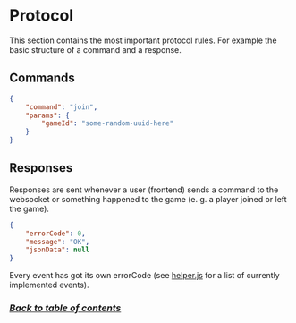 # Protocol

This section contains the most important protocol rules. For example the basic structure of a command and a response.

## Commands
```json
{
    "command": "join",
    "params": {
        "gameId": "some-random-uuid-here"
    }
}
```

## Responses
Responses are sent whenever a user (frontend) sends a command to the websocket or something happened to the game (e. g. a player joined or left the game).
```json
{
    "errorCode": 0,
    "message": "OK",
    "jsonData": null
}
```

Every event has got its own errorCode (see [helper.js] for a list of currently implemented events).

### [_Back to table of contents_][index]


[index]: ./index.md
[helper.js]: ../src/helper.js
